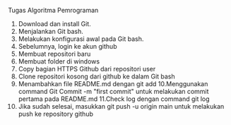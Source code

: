 Tugas Algoritma Pemrograman 
1. Download dan install Git.
2. Menjalankan Git bash.
3. Melakukan konfigurasi awal pada Git bash.
4. Sebelumnya, login ke akun github
5. Membuat repositori baru
6. Membuat folder di windows 
7. Copy bagian HTTPS Github dari repositori user 
8. Clone repositori kosong dari github ke dalam Git bash
9. Menambahkan file README.md dengan git add
10.Menggunakan command Git Commit -m "first commit" untuk melakukan commit pertama pada README.md
11.Check log dengan command git log
12. Jika sudah selesai, masukkan git push -u origin main untuk melakukan push ke repository github